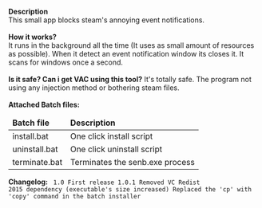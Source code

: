<b>Description</b><br>
This small app blocks steam's annoying event notifications.
<br><br>
<b>How it works?</b><br>
It runs in the background all the time (It uses as small amount of resources as possible). When it detect an event notification window its closes it. It scans for windows once a second.
<br><br>
<b>Is it safe? Can i get VAC using this tool?</b>
It's totally safe. The program not using any injection method or bothering steam files.
<br><br>
<b>Attached Batch files:</b>
<table>
<thead><tr><td style="font-weight:bold">Batch file</td><td style="font-weight:bold">Description</td></tr></thead>
<tr><td>install.bat</td><td>One click install script</td></tr>
<tr><td>uninstall.bat</td><td>One click uninstall script</td></tr>
<tr><td>terminate.bat</td><td>Terminates the senb.exe process</td></tr>
</table>

<b>Changelog:</b>
<code>
1.0
 First release
1.0.1
 Removed VC Redist 2015 dependency (executable's size increased)
 Replaced the 'cp' with 'copy' command in the batch installer
</code>
